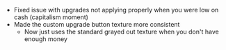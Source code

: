- Fixed issue with upgrades not applying properly when you were low on cash (capitalism moment)
- Made the custom upgrade button texture more consistent
  - Now just uses the standard grayed out texture when you don't have enough money